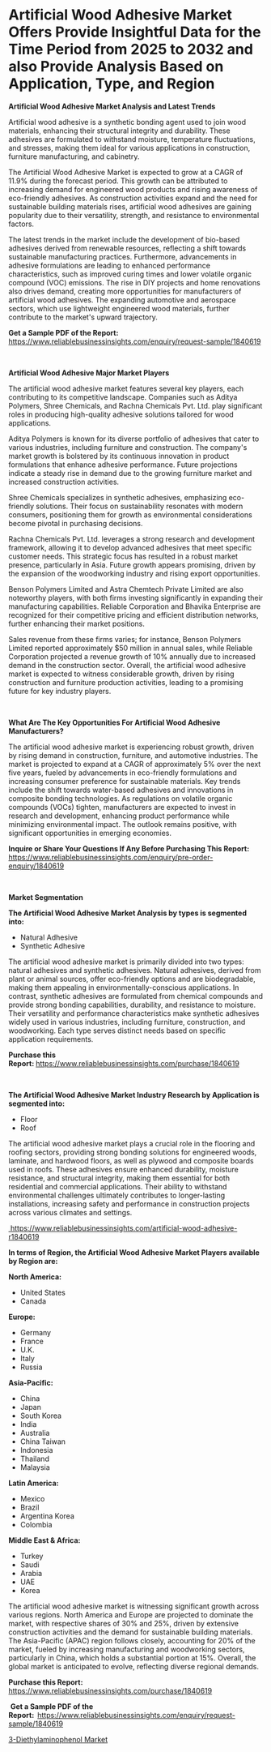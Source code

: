 <p><h1>Artificial Wood Adhesive Market Offers Provide Insightful Data for the Time Period from 2025 to 2032 and also Provide Analysis Based on Application, Type, and Region</h1></p><p><strong>Artificial Wood Adhesive Market Analysis and Latest Trends</strong></p>
<p><p>Artificial wood adhesive is a synthetic bonding agent used to join wood materials, enhancing their structural integrity and durability. These adhesives are formulated to withstand moisture, temperature fluctuations, and stresses, making them ideal for various applications in construction, furniture manufacturing, and cabinetry.</p><p>The Artificial Wood Adhesive Market is expected to grow at a CAGR of 11.9% during the forecast period. This growth can be attributed to increasing demand for engineered wood products and rising awareness of eco-friendly adhesives. As construction activities expand and the need for sustainable building materials rises, artificial wood adhesives are gaining popularity due to their versatility, strength, and resistance to environmental factors.</p><p>The latest trends in the market include the development of bio-based adhesives derived from renewable resources, reflecting a shift towards sustainable manufacturing practices. Furthermore, advancements in adhesive formulations are leading to enhanced performance characteristics, such as improved curing times and lower volatile organic compound (VOC) emissions. The rise in DIY projects and home renovations also drives demand, creating more opportunities for manufacturers of artificial wood adhesives. The expanding automotive and aerospace sectors, which use lightweight engineered wood materials, further contribute to the market's upward trajectory.</p></p>
<p><strong>Get a Sample PDF of the Report:&nbsp;</strong> <a href="https://www.reliablebusinessinsights.com/enquiry/request-sample/1840619?utm_campaign=2109&utm_medium=2&utm_source=Github&utm_content=ia&utm_term=03022025&utm_id=artificial-wood-adhesive">https://www.reliablebusinessinsights.com/enquiry/request-sample/1840619</a></p>
<p>&nbsp;</p>
<p><strong>Artificial Wood Adhesive Major Market Players</strong></p>
<p><p>The artificial wood adhesive market features several key players, each contributing to its competitive landscape. Companies such as Aditya Polymers, Shree Chemicals, and Rachna Chemicals Pvt. Ltd. play significant roles in producing high-quality adhesive solutions tailored for wood applications. </p><p>Aditya Polymers is known for its diverse portfolio of adhesives that cater to various industries, including furniture and construction. The company's market growth is bolstered by its continuous innovation in product formulations that enhance adhesive performance. Future projections indicate a steady rise in demand due to the growing furniture market and increased construction activities.</p><p>Shree Chemicals specializes in synthetic adhesives, emphasizing eco-friendly solutions. Their focus on sustainability resonates with modern consumers, positioning them for growth as environmental considerations become pivotal in purchasing decisions.</p><p>Rachna Chemicals Pvt. Ltd. leverages a strong research and development framework, allowing it to develop advanced adhesives that meet specific customer needs. This strategic focus has resulted in a robust market presence, particularly in Asia. Future growth appears promising, driven by the expansion of the woodworking industry and rising export opportunities.</p><p>Benson Polymers Limited and Astra Chemtech Private Limited are also noteworthy players, with both firms investing significantly in expanding their manufacturing capabilities. Reliable Corporation and Bhavika Enterprise are recognized for their competitive pricing and efficient distribution networks, further enhancing their market positions.</p><p>Sales revenue from these firms varies; for instance, Benson Polymers Limited reported approximately $50 million in annual sales, while Reliable Corporation projected a revenue growth of 10% annually due to increased demand in the construction sector. Overall, the artificial wood adhesive market is expected to witness considerable growth, driven by rising construction and furniture production activities, leading to a promising future for key industry players.</p></p>
<p>&nbsp;</p>
<p><strong>What Are The Key Opportunities For Artificial Wood Adhesive Manufacturers?</strong></p>
<p><p>The artificial wood adhesive market is experiencing robust growth, driven by rising demand in construction, furniture, and automotive industries. The market is projected to expand at a CAGR of approximately 5% over the next five years, fueled by advancements in eco-friendly formulations and increasing consumer preference for sustainable materials. Key trends include the shift towards water-based adhesives and innovations in composite bonding technologies. As regulations on volatile organic compounds (VOCs) tighten, manufacturers are expected to invest in research and development, enhancing product performance while minimizing environmental impact. The outlook remains positive, with significant opportunities in emerging economies.</p></p>
<p><strong>Inquire or Share Your Questions If Any Before Purchasing This Report:</strong> <a href="https://www.reliablebusinessinsights.com/enquiry/pre-order-enquiry/1840619?utm_campaign=2109&utm_medium=2&utm_source=Github&utm_content=ia&utm_term=03022025&utm_id=artificial-wood-adhesive">https://www.reliablebusinessinsights.com/enquiry/pre-order-enquiry/1840619</a></p>
<p>&nbsp;</p>
<p><strong>Market Segmentation</strong></p>
<p><strong>The Artificial Wood Adhesive Market Analysis by types is segmented into:</strong></p>
<p><ul><li>Natural Adhesive</li><li>Synthetic Adhesive</li></ul></p>
<p><p>The artificial wood adhesive market is primarily divided into two types: natural adhesives and synthetic adhesives. Natural adhesives, derived from plant or animal sources, offer eco-friendly options and are biodegradable, making them appealing in environmentally-conscious applications. In contrast, synthetic adhesives are formulated from chemical compounds and provide strong bonding capabilities, durability, and resistance to moisture. Their versatility and performance characteristics make synthetic adhesives widely used in various industries, including furniture, construction, and woodworking. Each type serves distinct needs based on specific application requirements.</p></p>
<p><strong>Purchase this Report:&nbsp;</strong><a href="https://www.reliablebusinessinsights.com/purchase/1840619?utm_campaign=2109&utm_medium=2&utm_source=Github&utm_content=ia&utm_term=03022025&utm_id=artificial-wood-adhesive">https://www.reliablebusinessinsights.com/purchase/1840619</a></p>
<p>&nbsp;</p>
<p><strong>The Artificial Wood Adhesive Market Industry Research by Application is segmented into:</strong></p>
<p><ul><li>Floor</li><li>Roof</li></ul></p>
<p><p>The artificial wood adhesive market plays a crucial role in the flooring and roofing sectors, providing strong bonding solutions for engineered woods, laminate, and hardwood floors, as well as plywood and composite boards used in roofs. These adhesives ensure enhanced durability, moisture resistance, and structural integrity, making them essential for both residential and commercial applications. Their ability to withstand environmental challenges ultimately contributes to longer-lasting installations, increasing safety and performance in construction projects across various climates and settings.</p></p>
<p><a href="https://www.reliablebusinessinsights.com/artificial-wood-adhesive-r1840619?utm_campaign=2109&utm_medium=2&utm_source=Github&utm_content=ia&utm_term=03022025&utm_id=artificial-wood-adhesive">&nbsp;https://www.reliablebusinessinsights.com/artificial-wood-adhesive-r1840619</a></p>
<p><strong>In terms of Region, the Artificial Wood Adhesive Market Players available by Region are:</strong></p>
<p>
    <p> <strong> North America: </strong>
        <ul>
            <li>United States</li>
            <li>Canada</li>
        </ul>
        </p> 
    <p> <strong> Europe: </strong>
        <ul>
            <li>Germany</li>
            <li>France</li>
            <li>U.K.</li>
            <li>Italy</li>
            <li>Russia</li>
        </ul>
        </p> 
    <p> <strong> Asia-Pacific: </strong>
        <ul>
            <li>China</li>
            <li>Japan</li>
            <li>South Korea</li>
            <li>India</li>
            <li>Australia</li>
            <li>China Taiwan</li>
            <li>Indonesia</li>
            <li>Thailand</li>
            <li>Malaysia</li>
        </ul>
        </p> 
    <p> <strong> Latin America: </strong>
        <ul>
            <li>Mexico</li>
            <li>Brazil</li>
            <li>Argentina Korea</li>
            <li>Colombia</li>
        </ul>
        </p> 
    <p> <strong> Middle East & Africa: </strong>
        <ul>
            <li>Turkey</li>
            <li>Saudi</li>
            <li>Arabia</li>
            <li>UAE</li>
            <li>Korea</li>
        </ul>
    </p>
    </p>
<p><p>The artificial wood adhesive market is witnessing significant growth across various regions. North America and Europe are projected to dominate the market, with respective shares of 30% and 25%, driven by extensive construction activities and the demand for sustainable building materials. The Asia-Pacific (APAC) region follows closely, accounting for 20% of the market, fueled by increasing manufacturing and woodworking sectors, particularly in China, which holds a substantial portion at 15%. Overall, the global market is anticipated to evolve, reflecting diverse regional demands.</p></p>
<p><strong>Purchase this Report: </strong><a href="https://www.reliablebusinessinsights.com/purchase/1840619?utm_campaign=2109&utm_medium=2&utm_source=Github&utm_content=ia&utm_term=03022025&utm_id=artificial-wood-adhesive">https://www.reliablebusinessinsights.com/purchase/1840619</a></p>
<p>&nbsp;<strong>Get a Sample PDF of the Report:&nbsp;&nbsp;</strong><a href="https://www.reliablebusinessinsights.com/enquiry/request-sample/1840619?utm_campaign=2109&utm_medium=2&utm_source=Github&utm_content=ia&utm_term=03022025&utm_id=artificial-wood-adhesive">https://www.reliablebusinessinsights.com/enquiry/request-sample/1840619</a></p>
<p><strong></strong></p>
<p><p><a href="https://github.com/MonroeBullock54/Market-Research-Report-List-1/blob/main/3-diethylaminophenol-market.md?utm_campaign=2109&utm_medium=2&utm_source=Github&utm_content=ia&utm_term=03022025&utm_id=artificial-wood-adhesive">3-Diethylaminophenol Market</a></p></p>